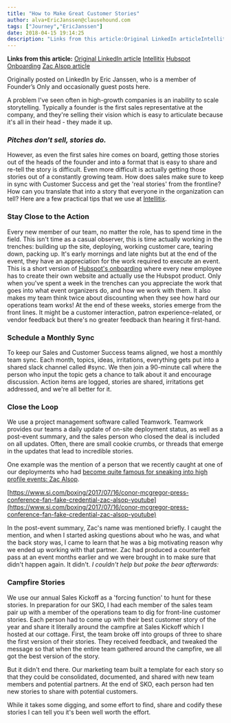 ```yaml
---
title: "How to Make Great Customer Stories"
author: alva+EricJanssen@clausehound.com
tags: ["Journey","EricJanssen"]
date: 2018-04-15 19:14:25
description: "Links from this article:Original LinkedIn articleIntellitixHubspot OnboardingZac Alsop articleOriginally posted on LinkedIn by Eric Janssen, who is a member of Founder’s Only and occasionally guest po..."
---
```


**Links from this article:**
[Original LinkedIn article](https://www.linkedin.com/pulse/how-make-great-customer-stories-eric-janssen/)
[Intellitix](https://intellitix.com/en/)
[Hubspot Onboarding](https://www.forentrepreneurs.com/onboarding/)
[Zac Alsop article](https://www.si.com/boxing/2017/07/16/conor-mcgregor-press-conference-fan-fake-credential-zac-alsop-youtube)

Originally posted on LinkedIn by Eric Janssen, who is a member of Founder’s Only and occasionally guest posts here.

A problem I've seen often in high-growth companies is an inability to scale storytelling. Typically a founder is the first sales representative at the company, and they're selling their vision which is easy to articulate because it's all in their head - they made it up.

### *Pitches don't sell, stories do.*

However, as even the first sales hire comes on board, getting those stories out of the heads of the founder and into a format that is easy to share and re-tell the story is difficult. Even more difficult is actually getting those stories out of a constantly growing team. How does sales make sure to keep in sync with Customer Success and get the 'real stories' from the frontline? How can you translate that into a story that everyone in the organization can tell? Here are a few practical tips that we use at [Intellitix](http://www.intellitix.com/).

### Stay Close to the Action

Every new member of our team, no matter the role, has to spend time in the field. This isn't time as a casual observer, this is time actually working in the trenches: building up the site, deploying, working customer care, tearing down, packing up.
 It's early mornings and late nights but at the end of the event, they have an appreciation for the work required to execute an event. This is a short version of [Hubspot's onboarding](http://www.forentrepreneurs.com/onboarding/) where every new employee has to create their own website and actually use the Hubspot product.
Only when you've spent a week in the trenches can you appreciate the work that goes into what event organizers do, and how we work with them. It also makes my team think twice about discounting when they see how hard our operations team works! At the end of these weeks, stories emerge from the front lines. It might be a customer interaction, patron experience-related, or vendor feedback but there's no greater feedback than hearing it first-hand.

 

### Schedule a Monthly Sync

To keep our Sales and Customer Success teams aligned, we host a monthly team sync. Each month, topics, ideas, irritations, everything gets put into a shared slack channel called #sync. We then join a 90-minute call where the person who input the topic gets a chance to talk about it and encourage discussion. Action items are logged, stories are shared, irritations get addressed, and we're all better for it.

 

### Close the Loop

We use a project management software called Teamwork. Teamwork provides our teams a daily update of on-site deployment status, as well as a post-event summary, and the sales person who closed the deal is included on all updates. Often, there are small cookie crumbs, or threads that emerge in the updates that lead to incredible stories.

One example was the mention of a person that we recently caught at one of our deployments who had [become quite famous for sneaking into high profile events: Zac Alsop](https://www.si.com/boxing/2017/07/16/conor-mcgregor-press-conference-fan-fake-credential-zac-alsop-youtube).

[https://www.si.com/boxing/2017/07/16/conor-mcgregor-press-conference-fan-fake-credential-zac-alsop-youtube](https://www.si.com/boxing/2017/07/16/conor-mcgregor-press-conference-fan-fake-credential-zac-alsop-youtube)

In the post-event summary, Zac's name was mentioned briefly.
 I caught the mention, and when I started asking questions about who he was, and what the back story was, I came to learn that he was a big motivating reason why we ended up working with that partner. Zac had produced a counterfeit pass at an event months earlier and we were brought in to make sure that didn't happen again. It didn't.
*I couldn't help but poke the bear afterwards:*

### Campfire Stories

We use our annual Sales Kickoff as a 'forcing function' to hunt for these stories. In preparation for our SKO, I had each member of the sales team pair up with a member of the operations team to dig for front-line customer stories. Each person had to come up with their best customer story of the year and share it literally around the campfire at Sales Kickoff which I hosted at our cottage. First, the team broke off into groups of three to share the first version of their stories. They received feedback, and tweaked the message so that when the entire team gathered around the campfire, we all got the best version of the story.

But it didn't end there. Our marketing team built a template for each story so that they could be consolidated, documented, and shared with new team members and potential partners. At the end of SKO, each person had ten new stories to share with potential customers.

While it takes some digging, and some effort to find, share and codify these stories I can tell you it's been well worth the effort.